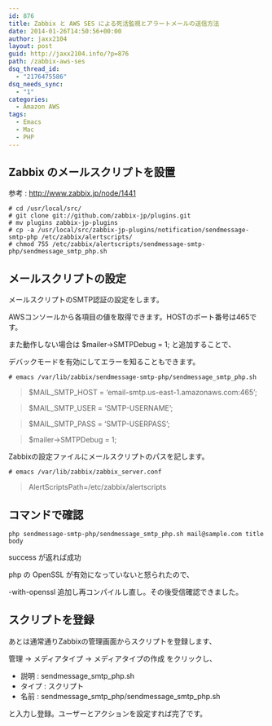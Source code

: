 ```yaml
---
id: 876
title: Zabbix と AWS SES による死活監視とアラートメールの送信方法
date: 2014-01-26T14:50:56+00:00
author: jaxx2104
layout: post
guid: http://jaxx2104.info/?p=876
path: /zabbix-aws-ses
dsq_thread_id:
  - "2176475586"
dsq_needs_sync:
  - "1"
categories:
  - Amazon AWS
tags:
  - Emacs
  - Mac
  - PHP
---
```

## Zabbix のメールスクリプトを設置

参考 : http://www.zabbix.jp/node/1441

```
# cd /usr/local/src/
# git clone git://github.com/zabbix-jp/plugins.git
# mv plugins zabbix-jp-plugins
# cp -a /usr/local/src/zabbix-jp-plugins/notification/sendmessage-smtp-php /etc/zabbix/alertscripts/
# chmod 755 /etc/zabbix/alertscripts/sendmessage-smtp-php/sendmessage_smtp_php.sh
```

<!--more-->

## メールスクリプトの設定

メールスクリプトのSMTP認証の設定をします。

AWSコンソールから各項目の値を取得できます。HOSTのポート番号は465です。

また動作しない場合は $mailer->SMTPDebug = 1; と追加することで、

デバックモードを有効にしてエラーを知ることもできます。

```
# emacs /var/lib/zabbix/sendmessage-smtp-php/sendmessage_smtp_php.sh
```

> $MAIL\_SMTP\_HOST = &#8216;email-smtp.us-east-1.amazonaws.com:465&#8217;;

> $MAIL\_SMTP\_USER = &#8216;SMTP-USERNAME&#8217;;

> $MAIL\_SMTP\_PASS = &#8216;SMTP-USERPASS&#8217;;

> $mailer->SMTPDebug = 1;

Zabbixの設定ファイルにメールスクリプトのパスを記します。

```
# emacs /var/lib/zabbix/zabbix_server.conf
```

> AlertScriptsPath=/etc/zabbix/alertscripts

## コマンドで確認

```
php sendmessage-smtp-php/sendmessage_smtp_php.sh mail@sample.com title body
```

success が返れば成功

php の OpenSSL が有効になっていないと怒られたので、

-with-openssl 追加し再コンパイルし直し。その後受信確認できました。

## スクリプトを登録

あとは通常通りZabbixの管理画面からスクリプトを登録します、

管理 -> メディアタイプ -> メディアタイプの作成 をクリックし、

  * 説明 : sendmessage\_smtp\_php.sh
  * タイプ : スクリプト
  * 名前 : sendmessage\_smtp\_php/sendmessage\_smtp\_php.sh

と入力し登録。ユーザーとアクションを設定すれば完了です。
